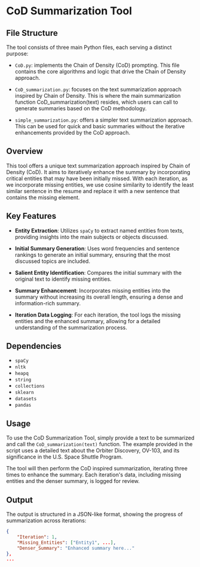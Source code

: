 # CoD Summarization Tool

## File Structure
The tool consists of three main Python files, each serving a distinct purpose:

- `CoD.py`: implements the Chain of Density (CoD) prompting. This file contains the core algorithms and logic that drive the Chain of Density approach.

- `CoD_summarization.py`: focuses on the text summarization approach inspired by Chain of Density. This is where the main summarization function CoD_summarization(text) resides, which users can call to generate summaries based on the CoD methodology.

- `simple_summarization.py`: offers a simpler text summarization approach. This can be used for quick and basic summaries without the iterative enhancements provided by the CoD approach.

## Overview

This tool offers a unique text summarization approach inspired by Chain of Density (CoD). It aims to iteratively enhance the summary by incorporating critical entities that may have been initially missed. With each iteration, as we incorporate missing entities, we use cosine similarity to identify the least similar sentence in the resume and replace it with a new sentence that contains the missing element. 

## Key Features

- **Entity Extraction**: Utilizes `spaCy` to extract named entities from texts, providing insights into the main subjects or objects discussed.
    
- **Initial Summary Generation**: Uses word frequencies and sentence rankings to generate an initial summary, ensuring that the most discussed topics are included.
    
- **Salient Entity Identification**: Compares the initial summary with the original text to identify missing entities.
    
- **Summary Enhancement**: Incorporates missing entities into the summary without increasing its overall length, ensuring a dense and information-rich summary.
    
- **Iteration Data Logging**: For each iteration, the tool logs the missing entities and the enhanced summary, allowing for a detailed understanding of the summarization process.
    

## Dependencies

- `spaCy`
- `nltk`
- `heapq`
- `string`
- `collections`
- `sklearn`
- `datasets`
- `pandas`

## Usage

To use the CoD Summarization Tool, simply provide a text to be summarized and call the `CoD_summarization(text)` function. The example provided in the script uses a detailed text about the Orbiter Discovery, OV-103, and its significance in the U.S. Space Shuttle Program.

The tool will then perform the CoD inspired summarization, iterating three times to enhance the summary. Each iteration's data, including missing entities and the denser summary, is logged for review.

## Output

The output is structured in a JSON-like format, showing the progress of summarization across iterations:

```json
{
    "Iteration": 1,
    "Missing_Entities": ["Entity1", ...],
    "Denser_Summary": "Enhanced summary here..."
},
...

```

